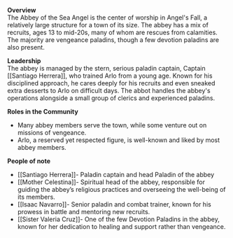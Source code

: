 **Overview**  
The Abbey of the Sea Angel is the center of worship in Angel's Fall, a relatively large structure for a town of its size. The abbey has a mix of recruits, ages 13 to mid-20s, many of whom are rescues from calamities. The majority are vengeance paladins, though a few devotion paladins are also present.

**Leadership**  
The abbey is managed by the stern, serious paladin captain, Captain [[Santiago Herrera]], who trained Arlo from a young age. Known for his disciplined approach, he cares deeply for his recruits and even sneaked extra desserts to Arlo on difficult days. The abbot handles the abbey's operations alongside a small group of clerics and experienced paladins.

**Roles in the Community**

- Many abbey members serve the town, while some venture out on missions of vengeance.
- Arlo, a reserved yet respected figure, is well-known and liked by most abbey members.

**People of note**

- [[Santiago Herrera]]- Paladin captain and head Paladin of the abbey
- [[Mother Celestina]]- Spiritual head of the abbey, responsible for guiding the abbey’s religious practices and overseeing the well-being of its members.
- [[Isaac Navarro]]- Senior paladin and combat trainer, known for his prowess in battle and mentoring new recruits.
- [[Sister Valeria Cruz]]- One of the few Devotion Paladins in the abbey, known for her dedication to healing and support rather than vengeance.